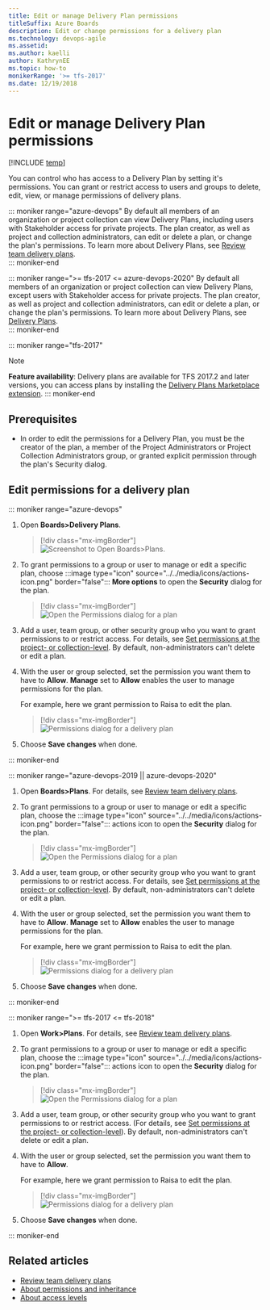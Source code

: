 ```yaml
---
title: Edit or manage Delivery Plan permissions
titleSuffix: Azure Boards
description: Edit or change permissions for a delivery plan    
ms.technology: devops-agile
ms.assetid: 
ms.author: kaelli
author: KathrynEE
ms.topic: how-to
monikerRange: '>= tfs-2017'
ms.date: 12/19/2018
---
```


# Edit or manage Delivery Plan permissions 

[!INCLUDE [temp](../includes/version-vsts-tfs-2017-on.md)]

<a id="configure-plan-permissions">  </a>
<a id="plan-permissions">  </a>


You can control who has access to a Delivery Plan by setting it's permissions. You can grant or restrict access to users and groups to delete, edit, view, or  manage permissions of delivery plans. 

::: moniker range="azure-devops"
By default all members of an organization or project collection can view Delivery Plans, including users with Stakeholder access for private projects. The plan creator, as well as project and collection administrators, can edit or delete a plan, or change the plan's permissions. To learn more about Delivery Plans, see [Review team delivery plans](review-team-plans.md).  
::: moniker-end  

::: moniker range=">= tfs-2017 <= azure-devops-2020"
By default all members of an organization or project collection can view Delivery Plans, except users with Stakeholder access for private projects. The plan creator, as well as project and collection administrators, can edit or delete a plan, or change the plan's permissions. To learn more about Delivery Plans, see [Delivery Plans](../extensions/delivery-plans.md).  
::: moniker-end  

::: moniker range="tfs-2017"
> [!NOTE]  
> **Feature availability**: Delivery plans are available for TFS 2017.2 and later versions, you can access plans by installing the [Delivery Plans Marketplace extension](https://marketplace.visualstudio.com/items?itemName=ms.vss-plans).
::: moniker-end  

## Prerequisites

- In order to edit the permissions for a Delivery Plan, you must be the creator of the plan, a member of the Project Administrators or Project Collection Administrators group, or granted explicit permission through the plan's Security dialog. 
 
## Edit permissions for a delivery plan


::: moniker range="azure-devops"

1. Open **Boards>Delivery Plans**. 

	> [!div class="mx-imgBorder"]  
	> ![Screenshot to Open Boards>Plans.](media/plans/open-plans.png) 

1. To grant permissions to a group or user to manage or edit a specific plan, choose  :::image type="icon" source="../../media/icons/actions-icon.png" border="false"::: **More options** to open the **Security** dialog for the plan.  

	> [!div class="mx-imgBorder"]  
	> ![Open the Permissions dialog for a plan](media/permissions/open-security.png)  
2. Add a user, team group, or other security group who you want to grant permissions to or restrict access. For details, see [Set permissions at the project- or collection-level](../../organizations/security/set-project-collection-level-permissions.md). By default, non-administrators can't delete or edit a plan. 

3. With the user or group selected, set the permission you want them to have to **Allow**. **Manage** set to **Allow** enables the user to manage permissions for the plan.

	For example, here we grant permission to Raisa to edit the plan.

	> [!div class="mx-imgBorder"]  
	> ![Permissions dialog for a delivery plan](media/permissions/permissions-plans-dialog.png)

4. Choose **Save changes** when done. 

::: moniker-end 

::: moniker range="azure-devops-2019 || azure-devops-2020"

1. Open **Boards>Plans**. For details, see [Review team delivery plans](../extensions/delivery-plans.md).  

1. To grant permissions to a group or user to manage or edit a specific plan, choose the  :::image type="icon" source="../../media/icons/actions-icon.png" border="false"::: actions icon to open the **Security** dialog for the plan.  

	> [!div class="mx-imgBorder"]  
	> ![Open the Permissions dialog for a plan](media/permissions/open-plans-security.png)     

2. Add a user, team group, or other security group who you want to grant permissions to or restrict access. For details, see [Set permissions at the project- or collection-level](../../organizations/security/set-project-collection-level-permissions.md). By default, non-administrators can't delete or edit a plan. 

3. With the user or group selected, set the permission you want them to have to **Allow**. **Manage** set to **Allow** enables the user to manage permissions for the plan.

	For example, here we grant permission to Raisa to edit the plan.

	> [!div class="mx-imgBorder"]  
	> ![Permissions dialog for a delivery plan](media/permissions/permissions-plans-dialog.png)

4. Choose **Save changes** when done. 

::: moniker-end 

::: moniker range=">= tfs-2017 <= tfs-2018"  

1. Open **Work>Plans**. For details, see [Review team delivery plans](../../boards/plans/review-team-plans.md).  

1. To grant permissions to a group or user to manage or edit a specific plan, choose the  :::image type="icon" source="../../media/icons/actions-icon.png" border="false"::: actions icon to open the **Security** dialog for the plan.  

	> [!div class="mx-imgBorder"]  
	> ![Open the Permissions dialog for a plan](media/permissions/open-plans-security.png)     

2. Add a user, team group, or other security group who you want to grant permissions to or restrict access. (For details, see [Set permissions at the project- or collection-level](../../organizations/security/set-project-collection-level-permissions.md)). By default, non-administrators can't delete or edit a plan. 

3. With the user or group selected, set the permission you want them to have to **Allow**. 

	For example, here we grant permission to Raisa to edit the plan.

	> [!div class="mx-imgBorder"]  
	> ![Permissions dialog for a delivery plan](media/permissions/permissions-plans-dialog.png)

4. Choose **Save changes** when done. 

::: moniker-end  

## Related articles

- [Review team delivery plans](review-team-plans.md)  
- [About permissions and inheritance](../../organizations/security/about-permissions.md)
- [About access levels](../../organizations/security/access-levels.md)

